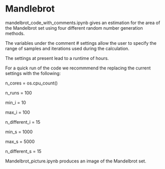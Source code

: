# Mandlebrot

mandelbrot_code_with_comments.ipynb gives an estimation for the area of the Mandelbrot set using four different random number generation methods.

The variables under the comment # settings allow the user to specify the range of samples and iterations used during the calculation. 

The settings at present lead to a runtime of hours. 

For a quick run of the code we recommmend the replacing the current settings with the following:

n_cores = os.cpu_count()

n_runs = 100

min_i = 10

max_i = 100

n_different_i = 15

min_s = 1000

max_s = 5000

n_different_s = 15



Mandelbrot_picture.ipynb produces an image of the Mandelbrot set. 
